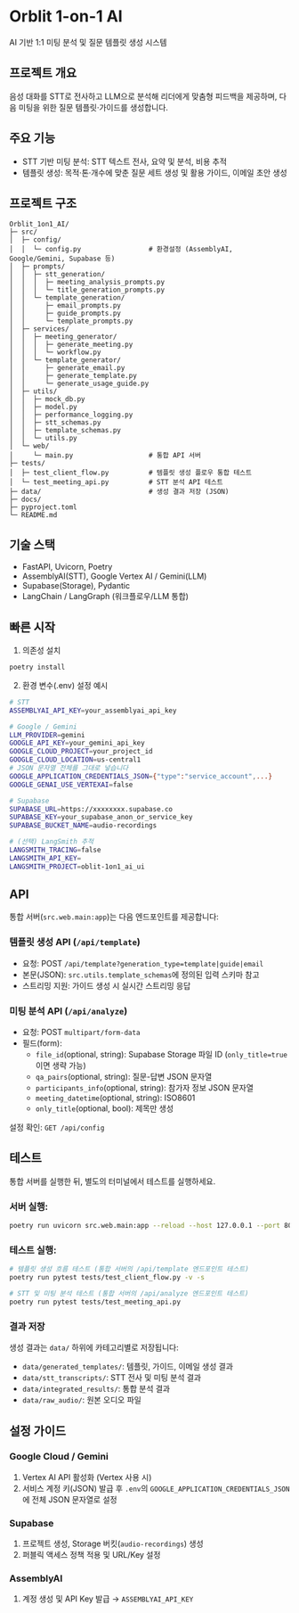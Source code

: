 # Orblit 1-on-1 AI

AI 기반 1:1 미팅 분석 및 질문 템플릿 생성 시스템

## 프로젝트 개요

음성 대화를 STT로 전사하고 LLM으로 분석해 리더에게 맞춤형 피드백을 제공하며, 다음 미팅을 위한 질문 템플릿·가이드를 생성합니다.

## 주요 기능

- STT 기반 미팅 분석: STT 텍스트 전사, 요약 및 분석, 비용 추적
- 템플릿 생성: 목적·톤·개수에 맞춘 질문 세트 생성 및 활용 가이드, 이메일 초안 생성

## 프로젝트 구조

```text
Orblit_1on1_AI/
├─ src/
│  ├─ config/
│  │  └─ config.py                 # 환경설정 (AssemblyAI, Google/Gemini, Supabase 등)
│  ├─ prompts/
│  │  ├─ stt_generation/
│  │  │  ├─ meeting_analysis_prompts.py
│  │  │  └─ title_generation_prompts.py
│  │  └─ template_generation/
│  │     ├─ email_prompts.py
│  │     ├─ guide_prompts.py
│  │     └─ template_prompts.py
│  ├─ services/
│  │  ├─ meeting_generator/
│  │  │  ├─ generate_meeting.py
│  │  │  └─ workflow.py
│  │  └─ template_generator/
│  │     ├─ generate_email.py
│  │     ├─ generate_template.py
│  │     └─ generate_usage_guide.py
│  ├─ utils/
│  │  ├─ mock_db.py
│  │  ├─ model.py
│  │  ├─ performance_logging.py
│  │  ├─ stt_schemas.py
│  │  ├─ template_schemas.py
│  │  └─ utils.py
│  └─ web/
│     └─ main.py                   # 통합 API 서버
├─ tests/
│  ├─ test_client_flow.py          # 템플릿 생성 플로우 통합 테스트
│  └─ test_meeting_api.py          # STT 분석 API 테스트
├─ data/                           # 생성 결과 저장 (JSON)
├─ docs/
├─ pyproject.toml
└─ README.md
```

## 기술 스택

- FastAPI, Uvicorn, Poetry
- AssemblyAI(STT), Google Vertex AI / Gemini(LLM)
- Supabase(Storage), Pydantic
- LangChain / LangGraph (워크플로우/LLM 통합)

## 빠른 시작

1) 의존성 설치
```bash
poetry install
```

2) 환경 변수(.env) 설정 예시
```bash
# STT
ASSEMBLYAI_API_KEY=your_assemblyai_api_key

# Google / Gemini
LLM_PROVIDER=gemini
GOOGLE_API_KEY=your_gemini_api_key
GOOGLE_CLOUD_PROJECT=your_project_id
GOOGLE_CLOUD_LOCATION=us-central1
# JSON 문자열 전체를 그대로 넣습니다
GOOGLE_APPLICATION_CREDENTIALS_JSON={"type":"service_account",...}
GOOGLE_GENAI_USE_VERTEXAI=false

# Supabase
SUPABASE_URL=https://xxxxxxxx.supabase.co
SUPABASE_KEY=your_supabase_anon_or_service_key
SUPABASE_BUCKET_NAME=audio-recordings

# (선택) LangSmith 추적
LANGSMITH_TRACING=false
LANGSMITH_API_KEY=
LANGSMITH_PROJECT=oblit-1on1_ai_ui
```

## API

통합 서버(`src.web.main:app`)는 다음 엔드포인트를 제공합니다:

### 템플릿 생성 API (`/api/template`)

- 요청: POST `/api/template?generation_type=template|guide|email`
- 본문(JSON): `src.utils.template_schemas`에 정의된 입력 스키마 참고
- 스트리밍 지원: 가이드 생성 시 실시간 스트리밍 응답

### 미팅 분석 API (`/api/analyze`)

- 요청: POST `multipart/form-data`
- 필드(form):
  - `file_id`(optional, string): Supabase Storage 파일 ID (`only_title=true`이면 생략 가능)
  - `qa_pairs`(optional, string): 질문-답변 JSON 문자열
  - `participants_info`(optional, string): 참가자 정보 JSON 문자열
  - `meeting_datetime`(optional, string): ISO8601
  - `only_title`(optional, bool): 제목만 생성

설정 확인: `GET /api/config`

## 테스트

통합 서버를 실행한 뒤, 별도의 터미널에서 테스트를 실행하세요.

### 서버 실행:
```bash
poetry run uvicorn src.web.main:app --reload --host 127.0.0.1 --port 8000
```

### 테스트 실행:
```bash
# 템플릿 생성 흐름 테스트 (통합 서버의 /api/template 엔드포인트 테스트)
poetry run pytest tests/test_client_flow.py -v -s

# STT 및 미팅 분석 테스트 (통합 서버의 /api/analyze 엔드포인트 테스트)
poetry run pytest tests/test_meeting_api.py
```


### 결과 저장

생성 결과는 `data/` 하위에 카테고리별로 저장됩니다:
- `data/generated_templates/`: 템플릿, 가이드, 이메일 생성 결과
- `data/stt_transcripts/`: STT 전사 및 미팅 분석 결과
- `data/integrated_results/`: 통합 분석 결과
- `data/raw_audio/`: 원본 오디오 파일

## 설정 가이드

### Google Cloud / Gemini
1. Vertex AI API 활성화 (Vertex 사용 시)
2. 서비스 계정 키(JSON) 발급 후 `.env`의 `GOOGLE_APPLICATION_CREDENTIALS_JSON`에 전체 JSON 문자열로 설정

### Supabase
1. 프로젝트 생성, Storage 버킷(`audio-recordings`) 생성
2. 퍼블릭 액세스 정책 적용 및 URL/Key 설정

### AssemblyAI
1. 계정 생성 및 API Key 발급 → `ASSEMBLYAI_API_KEY`


